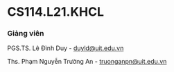 # CS114.L21.KHCL
### Giảng viên

PGS.TS. Lê Đình Duy - duyld@uit.edu.vn

Ths. Phạm Nguyễn Trường An - truonganpn@uit.edu.vn

